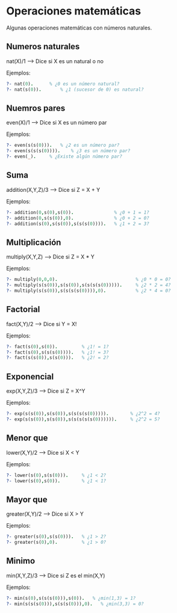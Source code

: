 # Operaciones matemáticas
Algunas operaciones matemáticas con números naturales.
## Numeros naturales
nat(X)/1 --> Dice si X es un natural o no

Ejemplos:
```prolog
?- nat(0).		% ¿0 es un número natural?
?- nat(s(0)).		% ¿1 (sucesor de 0) es natural?
```
## Nuemros pares
even(X)/1 --> Dice si X es un número par

Ejemplos:
```prolog
?- even(s(s(0))).	% ¿2 es un número par?
?- even(s(s(s(0)))).	% ¿3 es un número par?
?- even(_).		% ¿Existe algún número par?
```
## Suma
addition(X,Y,Z)/3 --> Dice si Z = X + Y

Ejemplos:
```prolog
?- addition(0,s(0),s(0)).               % ¿0 + 1 = 1?
?- addition(0,s(s(0)),0).               % ¿0 + 2 = 0?
?- addition(s(0),s(s(0)),s(s(s(0)))).	% ¿1 + 2 = 3?
```

## Multiplicación
multiply(X,Y,Z) --> Dice si Z = X * Y

Ejemplos:
```prolog
?- multiply(0,0,0).                             % ¿0 * 0 = 0?
?- multiply(s(s(0)),s(s(0)),s(s(s(s(0))))).     % ¿2 * 2 = 4?
?- multiply(s(s(0)),s(s(s(s(0)))),0).           % ¿2 * 4 = 0?
```

## Factorial
fact(X,Y)/2 --> Dice si Y = X!

Ejemplos:
```prolog
?- fact(s(0),s(0)).         % ¿1! = 1?
?- fact(s(0),s(s(s(0)))).   % ¿1! = 3?
?- fact(s(s(0)),s(s(0))).   % ¿2! = 2?
```
## Exponencial
exp(X,Y,Z)/3 --> Dice si Z = X^Y

Ejemplos:
```prolog
?- exp(s(s(0)),s(s(0)),s(s(s(s(0))))).        % ¿2^2 = 4?
?- exp(s(s(0)),s(s(0)),s(s(s(s(s(0)))))).     % ¿2^2 = 5?
```

## Menor que
lower(X,Y)/2 --> Dice si X < Y

Ejemplos:
```prolog
?- lower(s(0),s(s(0))).     % ¿1 < 2?
?- lower(s(0),s(0)).        % ¿1 < 1?
```
## Mayor que
greater(X,Y)/2 --> Dice si X > Y

Ejemplos:
```prolog
?- greater(s(0),s(s(0))).   % ¿1 > 2?
?- greater(s(0),0).         % ¿1 > 0?
```

## Minimo
min(X,Y,Z)/3 --> Dice si Z es el  min(X,Y)

Ejemplos:
```prolog
?- min(s(0),s(s(s(0))),s(0)).   % ¿min(1,3) = 1?
?- min(s(s(s(0))),s(s(s(0))),0).   % ¿min(3,3) = 0?
```
